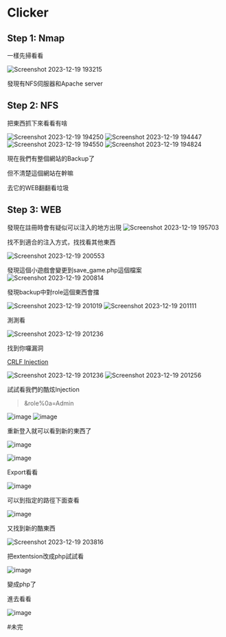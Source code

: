 # Clicker 

## Step 1: Nmap

一樣先掃看看

![Screenshot 2023-12-19 193215](https://github.com/TwMoonBear-Arsenal/Pub-ClassWork/assets/25276693/546e37fe-e0e7-494a-becc-1b199d22a409)

發現有NFS伺服器和Apache server

## Step 2: NFS

把東西抓下來看看有啥

![Screenshot 2023-12-19 194250](https://github.com/TwMoonBear-Arsenal/Pub-ClassWork/assets/25276693/620ba8b2-609c-4415-9c91-f637f0e2147b)
![Screenshot 2023-12-19 194447](https://github.com/TwMoonBear-Arsenal/Pub-ClassWork/assets/25276693/260dbb91-9927-4f42-9d7c-02126d014d2f)
![Screenshot 2023-12-19 194550](https://github.com/TwMoonBear-Arsenal/Pub-ClassWork/assets/25276693/6c1714a0-d4cd-45e4-a0e5-408aac7bd5fa)
![Screenshot 2023-12-19 194824](https://github.com/TwMoonBear-Arsenal/Pub-ClassWork/assets/25276693/7b6bbca4-6d6a-4eab-af20-ce3524c989e3)

現在我們有整個網站的Backup了

但不清楚這個網站在幹嘛

去它的WEB翻翻看垃圾

## Step 3: WEB

發現在註冊時會有疑似可以注入的地方出現
![Screenshot 2023-12-19 195703](https://github.com/TwMoonBear-Arsenal/Pub-ClassWork/assets/25276693/13d908ba-cb57-43f6-a339-6d37f11b4ead)

找不到適合的注入方式，找找看其他東西

![Screenshot 2023-12-19 200553](https://github.com/TwMoonBear-Arsenal/Pub-ClassWork/assets/25276693/f2b90989-e5b4-48e4-8b92-7456cf949257)

發現這個小遊戲會變更到save_game.php這個檔案
![Screenshot 2023-12-19 200814](https://github.com/TwMoonBear-Arsenal/Pub-ClassWork/assets/25276693/6ea41284-2afc-4d22-af8b-c8a78c3b2f16)

發現backup中對role這個東西會擋

![Screenshot 2023-12-19 201019](https://github.com/TwMoonBear-Arsenal/Pub-ClassWork/assets/25276693/536b9ef3-a258-4d0e-9601-cb049e92aa1f)
![Screenshot 2023-12-19 201111](https://github.com/TwMoonBear-Arsenal/Pub-ClassWork/assets/25276693/057cb3b3-7f18-47d6-aae6-064be9ccb658)

測測看

![Screenshot 2023-12-19 201236](https://github.com/TwMoonBear-Arsenal/Pub-ClassWork/assets/25276693/197449a3-adfc-4e4c-81aa-131866a47602)

找到你囉漏洞

[CRLF Injection](https://www.geeksforgeeks.org/crlf-injection-attack/)

![Screenshot 2023-12-19 201236](https://github.com/TwMoonBear-Arsenal/Pub-ClassWork/assets/25276693/4c9ba320-0ebd-41f3-9f54-c1f21bb379bd)
![Screenshot 2023-12-19 201256](https://github.com/TwMoonBear-Arsenal/Pub-ClassWork/assets/25276693/beb25c34-4f56-4541-9920-e9dae9fa0936)

試試看我們的酷炫Injection

> &role%0a=Admin

![image](https://github.com/TwMoonBear-Arsenal/Pub-ClassWork/assets/25276693/409139ff-19bc-42e2-927a-3b0b07612170)
![image](https://github.com/TwMoonBear-Arsenal/Pub-ClassWork/assets/25276693/71ad048c-27a4-4eee-b8e9-54c5c20b26cc)

重新登入就可以看到新的東西了

![image](https://github.com/TwMoonBear-Arsenal/Pub-ClassWork/assets/25276693/72ed66b4-61ac-49fd-b3d5-6fd17b2556c6)

![image](https://github.com/TwMoonBear-Arsenal/Pub-ClassWork/assets/25276693/4542d0a7-3846-4a2d-95b2-2eb32e96d78b)

Export看看

![image](https://github.com/TwMoonBear-Arsenal/Pub-ClassWork/assets/25276693/31087803-bd07-46ab-b987-c4279ac7a0bd)

可以到指定的路徑下面查看

![image](https://github.com/TwMoonBear-Arsenal/Pub-ClassWork/assets/25276693/a4941da2-048b-481d-adc9-412987d92cb7)

又找到新的酷東西

![Screenshot 2023-12-19 203816](https://github.com/TwMoonBear-Arsenal/Pub-ClassWork/assets/25276693/96c6d4ff-0819-4e41-964c-dc56c04ce8b0)


把extentsion改成php試試看

![image](https://github.com/TwMoonBear-Arsenal/Pub-ClassWork/assets/25276693/c6793dbc-5dc7-42db-8ce4-fcd78033ed05)

變成php了

進去看看

![image](https://github.com/TwMoonBear-Arsenal/Pub-ClassWork/assets/25276693/a383f1ac-1d78-4b6c-9370-07ef8042960c)

#未完

